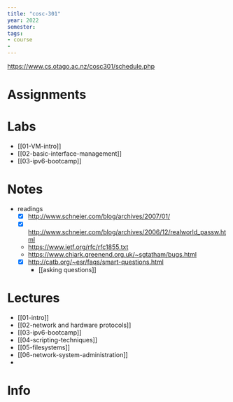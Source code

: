 ```yaml
---
title: "cosc-301"
year: 2022
semester: 
tags: 
- course
- 
---
```


https://www.cs.otago.ac.nz/cosc301/schedule.php

# Assignments

# Labs
- [[01-VM-intro]]
- [[02-basic-interface-management]]
- [[03-ipv6-bootcamp]]

# Notes
- readings
	- [x] http://www.schneier.com/blog/archives/2007/01/
	- [x] http://www.schneier.com/blog/archives/2006/12/realworld_passw.html
	- https://www.ietf.org/rfc/rfc1855.txt
	- https://www.chiark.greenend.org.uk/~sgtatham/bugs.html
	- [x] http://catb.org/~esr/faqs/smart-questions.html
		- [[asking questions]]
# Lectures
- [[01-intro]]
- [[02-network and hardware protocols]]
- [[03-ipv6-bootcamp]]
- [[04-scripting-techniques]]
- [[05-filesystems]]
- [[06-network-system-administration]]
- 
# Info

